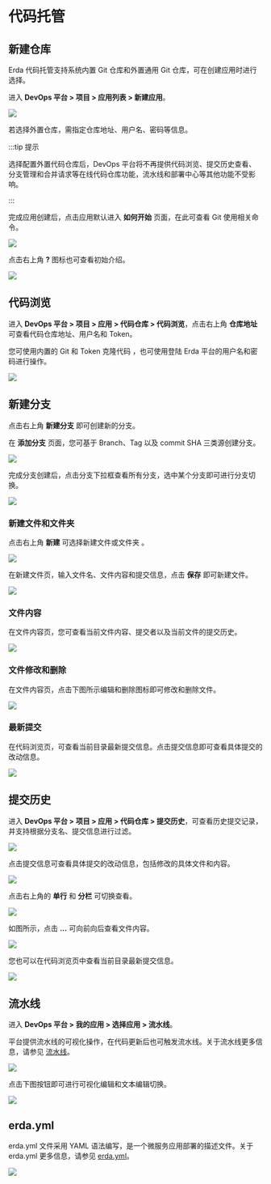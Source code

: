 # 代码托管

## 新建仓库

Erda 代码托管支持系统内置 Git 仓库和外置通用 Git 仓库，可在创建应用时进行选择。

进入 **DevOps 平台 > 项目 > 应用列表 > 新建应用**。

![](https://terminus-paas.oss-cn-hangzhou.aliyuncs.com/paas-doc/2021/08/23/e950ef5a-6ad5-43ce-aa8a-9133f3c53b18.png)

若选择外置仓库，需指定仓库地址、用户名、密码等信息。

:::tip 提示

选择配置外置代码仓库后，DevOps 平台将不再提供代码浏览、提交历史查看、分支管理和合并请求等在线代码仓库功能，流水线和部署中心等其他功能不受影响。

:::

完成应用创建后，点击应用默认进入 **如何开始** 页面，在此可查看 Git 使用相关命令。

![](https://terminus-paas.oss-cn-hangzhou.aliyuncs.com/paas-doc/2021/08/23/093e4f61-d833-4f2d-9a41-9a0cd131bb9d.png)

点击右上角 **?** 图标也可查看初始介绍。

![](https://terminus-paas.oss-cn-hangzhou.aliyuncs.com/paas-doc/2021/08/23/f072a19f-414e-4197-be80-2e597eda319e.png)

## 代码浏览

进入 **DevOps 平台 > 项目 > 应用 > 代码仓库 > 代码浏览**，点击右上角 **仓库地址** 可查看代码仓库地址、用户名和 Token。

您可使用内置的 Git 和 Token 克隆代码 ，也可使用登陆 Erda 平台的用户名和密码进行操作。

![](https://terminus-paas.oss-cn-hangzhou.aliyuncs.com/paas-doc/2021/08/23/a1d60c64-c59f-485a-aeb2-b7b978901fbd.png)

## 新建分支

点击右上角 **新建分支** 即可创建新的分支。

在 **添加分支** 页面，您可基于 Branch、Tag 以及 commit SHA 三类源创建分支。

![](https://terminus-paas.oss-cn-hangzhou.aliyuncs.com/paas-doc/2021/08/23/a062dd84-9857-4e71-b878-c311012a03e9.png)

完成分支创建后，点击分支下拉框查看所有分支，选中某个分支即可进行分支切换。

![](https://terminus-paas.oss-cn-hangzhou.aliyuncs.com/paas-doc/2021/08/23/a901db2d-89d8-4dff-842c-dc0f6f70bdce.png)

### 新建文件和文件夹

点击右上角 **新建** 可选择新建文件或文件夹 。

![](https://terminus-paas.oss-cn-hangzhou.aliyuncs.com/paas-doc/2021/08/23/2e36f008-4bb2-470e-9c9d-deb8cd63c956.png)

在新建文件页，输入文件名、文件内容和提交信息，点击 **保存** 即可新建文件。

![](https://terminus-paas.oss-cn-hangzhou.aliyuncs.com/paas-doc/2021/08/23/e6ddfe7e-2d6a-4816-aaae-51e0e2dabb48.png)

### 文件内容

在文件内容页，您可查看当前文件内容、提交者以及当前文件的提交历史。

![](https://terminus-paas.oss-cn-hangzhou.aliyuncs.com/paas-doc/2021/08/23/fcd973bd-e05b-4988-a7d2-4323656f6f4f.png)

### 文件修改和删除

在文件内容页，点击下图所示编辑和删除图标即可修改和删除文件。

![](https://terminus-paas.oss-cn-hangzhou.aliyuncs.com/paas-doc/2021/08/23/0d9bd012-977c-42dc-8c1e-2ec9c35fb136.png)

### 最新提交

在代码浏览页，可查看当前目录最新提交信息。点击提交信息即可查看具体提交的改动信息。

![](https://terminus-paas.oss-cn-hangzhou.aliyuncs.com/paas-doc/2021/08/23/4ae170d9-274f-4bde-aa52-929112ab18dd.png)

## 提交历史

进入 **DevOps 平台 > 项目 > 应用 > 代码仓库 > 提交历史**，可查看历史提交记录，并支持根据分支名、提交信息进行过滤。

![](https://terminus-paas.oss-cn-hangzhou.aliyuncs.com/paas-doc/2021/08/23/46d8a7e1-017f-4cee-b779-640c3f45bb27.png)

点击提交信息可查看具体提交的改动信息，包括修改的具体文件和内容。

![](https://terminus-paas.oss-cn-hangzhou.aliyuncs.com/paas-doc/2021/08/23/1388e88d-77f6-4078-ae91-8c5ebb03ae41.png)

点击右上角的 **单行** 和 **分栏** 可切换查看。

![](https://terminus-paas.oss-cn-hangzhou.aliyuncs.com/paas-doc/2021/08/23/739fc62a-08fb-4706-86dd-529a6efc4e16.png)

如图所示，点击 **...** 可向前向后查看文件内容。

![](https://terminus-paas.oss-cn-hangzhou.aliyuncs.com/paas-doc/2021/08/23/6ddd6b0a-682d-4c73-aba2-8dde84464e44.png)

您也可以在代码浏览页中查看当前目录最新提交信息。

![](https://terminus-paas.oss-cn-hangzhou.aliyuncs.com/paas-doc/2021/08/23/00d78ad6-d8b8-4de7-9efc-8e6a7b329b1b.png)

## 流水线

进入 **DevOps 平台 > 我的应用 > 选择应用 > 流水线**。

平台提供流水线的可视化操作，在代码更新后也可触发流水线。关于流水线更多信息，请参见 [流水线](../cicd-pipeline/pipeline-yml-graph )。

![](https://terminus-paas.oss-cn-hangzhou.aliyuncs.com/paas-doc/2021/08/23/2b0dafe3-923b-452d-9641-4ee5503e5d0f.png)

点击下图按钮即可进行可视化编辑和文本编辑切换。

![](https://terminus-paas.oss-cn-hangzhou.aliyuncs.com/paas-doc/2021/08/23/00a76c57-d35c-463d-994e-6f09fc2aef40.png)

## erda.yml

erda.yml 文件采用 YAML 语法编写，是一个微服务应用部署的描述文件。关于 erda.yml 更多信息，请参见 [erda.yml](../reference/erda-yaml )。

![](https://terminus-paas.oss-cn-hangzhou.aliyuncs.com/paas-doc/2021/08/23/0e3be7df-290c-415f-9abb-9474de0be6dc.png)
